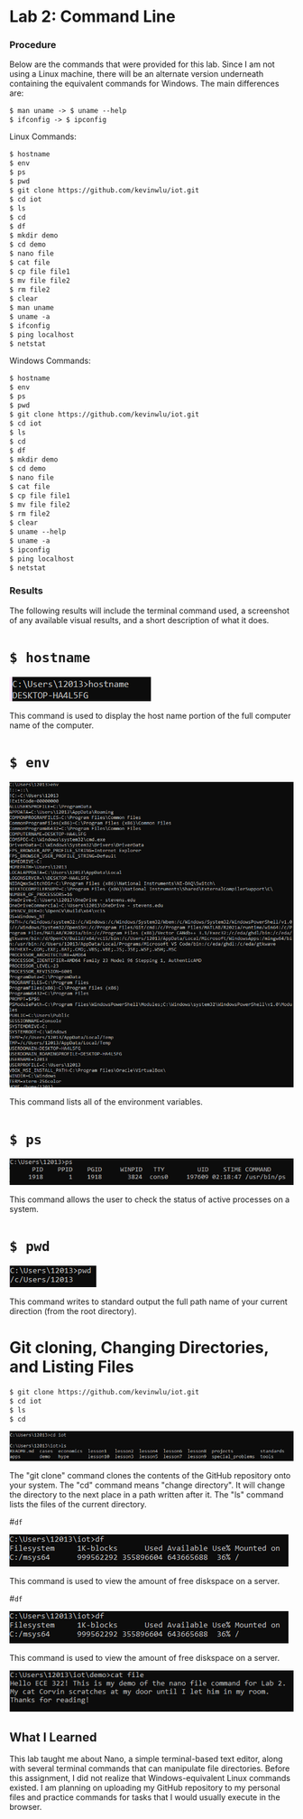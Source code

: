 # Lab 2: Command Line

### Procedure

Below are the commands that were provided for this lab. Since I am not using a Linux machine, there will be an alternate version underneath containing the equivalent commands for Windows. The main differences are:
```
$ man uname -> $ uname --help
$ ifconfig -> $ ipconfig
```

Linux Commands:
```
$ hostname
$ env
$ ps
$ pwd
$ git clone https://github.com/kevinwlu/iot.git
$ cd iot
$ ls
$ cd
$ df
$ mkdir demo
$ cd demo
$ nano file
$ cat file
$ cp file file1
$ mv file file2
$ rm file2
$ clear
$ man uname
$ uname -a
$ ifconfig
$ ping localhost
$ netstat

```

Windows Commands:
```
$ hostname
$ env
$ ps
$ pwd
$ git clone https://github.com/kevinwlu/iot.git
$ cd iot
$ ls
$ cd
$ df
$ mkdir demo
$ cd demo
$ nano file
$ cat file
$ cp file file1
$ mv file file2
$ rm file2
$ clear
$ uname --help
$ uname -a
$ ipconfig
$ ping localhost
$ netstat

```

### Results

The following results will include the terminal command used, a screenshot of any available visual results, and a short description of what it does.

# ```$ hostname```

![hostname command](../lab2/assets/hostname.PNG)

This command is used to display the host name portion of the full computer name of the computer. 

# ```$ env```

![env command](../lab2/assets/env.PNG)

This command lists all of the environment variables.

# ```$ ps```

![ps command](../lab2/assets/ps.PNG)

This command allows the user to check the status of active processes on a system.

# ```$ pwd```

![pwd command](../lab2/assets/pwd.PNG)

This command writes to standard output the full path name of your current direction (from the root directory).

# Git cloning, Changing Directories, and Listing Files

```
$ git clone https://github.com/kevinwlu/iot.git
$ cd iot
$ ls 
$ cd
```

![git cd and ls command](../lab2/assets/cd_ls.PNG)

The "git clone" command clones the contents of the GitHub repository onto your system. 
The "cd" command means "change directory". It will change the directory to the next place in a path written after it.
The "ls" command lists the files of the current directory.

#```df```

![df command](../lab2/assets/df.PNG)

This command is used to view the amount of free diskspace on a server.

#```df```

![df command](../lab2/assets/df.PNG)

This command is used to view the amount of free diskspace on a server.



![cat file command](../lab2/assets/cat_file.PNG)


## What I Learned

This lab taught me about Nano, a simple terminal-based text editor, along with several terminal commands that can manipulate file directories. Before this assignment, I did not realize that Windows-equivalent Linux commands existed. I am planning on uploading my GitHub repository to my personal files and practice commands for tasks that I would usually execute in the browser. 
